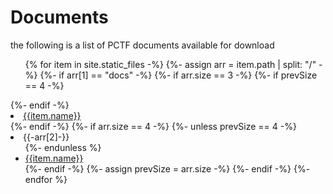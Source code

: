 # Documents

the following is a list of PCTF documents available for download

<ul>
  {% for item in site.static_files -%}
  {%- assign arr = item.path | split: "/" -%}
  {%- if arr[1] == "docs" -%}
  {%- if arr.size == 3 -%}
  {%- if prevSize == 4 -%}
    </ul>
  </li>
  {%- endif -%}
  <li>
    <a href="{{item.path}}">{{item.name}}</a>
  </li>
  {%- endif -%}
  {%- if arr.size == 4 -%}
  {%- unless prevSize == 4 -%}
  <li>
    {{-arr[2]-}}
    <ul>
  {%- endunless %}
    <li>
      <a href="{{item.path}}">{{item.name}}</a>
    </li>
  {%- endif -%}
  {%- assign prevSize = arr.size -%}
  {%- endif -%}
  {%- endfor %}
</ul>
